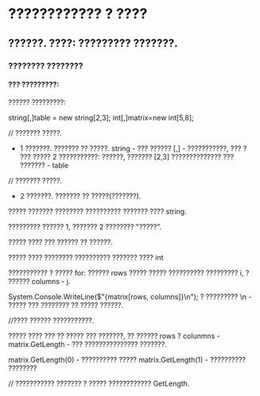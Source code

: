 # ???????????? ? ????
## ??????. ????: ????????? ???????.
### ???????? ????????
#### ??? ?????????:
?????? ?????????:

string[,]table = new string[2,3]; 
int[,]matrix=new int[5,8];  

// ??????? ?????. 
* 1 ???????. ??????? ?? ?????.
string - ??? ??????
[,] - ???????????, ??? ? ??? ????? 2 ???????????: ??????, ??????? [2,3] ??????????????
??? ??????? - table

// ??????? ?????.
* 2 ???????. ??????? ?? ?????(???????).


????? ??????? ???????? ?????????? ??????? ???? string.

????????? ?????? 1, ??????? 2 ???????? "?????".

????? ???? ??? ?????? ?? ??????.

????? ???? ???????? ?????????? ??????? ???? int

??????????? ? ????? for:
?????? rows ????? ????? ?????????? ????????? i, ? ?????? columns - j.

System.Console.WriteLine($"{matrix[rows, columns]}\n"); ? ????????? \n - ????? ??? ???????? ?? ????? ??????. 

//???? ?????? ???????????.

????? ???? ??? ?? ????? ??? ???????, ?? ?????? rows ? colunmns - matrix.GetLength - ??? ??????????????? ???????.

matrix.GetLength(0) - ?????????? ?????
matrix.GetLength(1) - ?????????? ????????

// ??????????? ??????? ? ????? ???????????? GetLength. 